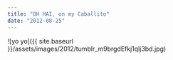 ```yaml
---
title: "OH HAI, on my Caballito"
date: "2012-08-25"
---
```


![yo yo]({{ site.baseurl }}/assets/images/2012/tumblr_m9brgdEfkj1qlj3bd.jpg)
